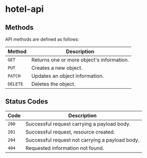 # hotel-api

## Methods

API methods are defined as follows:

| Method   | Description                               |
|----------|-------------------------------------------|
| `GET`    | Returns one or more object's information. |
| `PUT`    | Creates a new object.                     |
| `PATCH`  | Updates an object information.            |
| `DELETE` | Deletes the object.                       |

## Status Codes

| Code  | Description                                     |
|-------|-------------------------------------------------|
| `200` | Successful request carrying a payload body.     |
| `201` | Successful request, resource created.           |
| `204` | Successful request not carrying a payload body. |
| `404` | Requested information not found.                |



